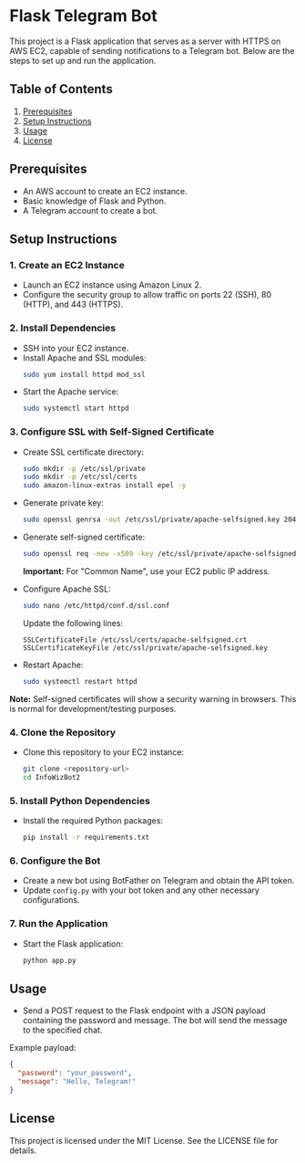# Flask Telegram Bot

This project is a Flask application that serves as a server with HTTPS on AWS EC2, capable of sending notifications to a Telegram bot. Below are the steps to set up and run the application.

## Table of Contents

1. [Prerequisites](#prerequisites)
2. [Setup Instructions](#setup-instructions)
3. [Usage](#usage)
4. [License](#license)

## Prerequisites

- An AWS account to create an EC2 instance.
- Basic knowledge of Flask and Python.
- A Telegram account to create a bot.

## Setup Instructions

### 1. Create an EC2 Instance

- Launch an EC2 instance using Amazon Linux 2.
- Configure the security group to allow traffic on ports 22 (SSH), 80 (HTTP), and 443 (HTTPS).

### 2. Install Dependencies

- SSH into your EC2 instance.
- Install Apache and SSL modules:
  ```bash
  sudo yum install httpd mod_ssl
  ```
- Start the Apache service:
  ```bash
  sudo systemctl start httpd
  ```

### 3. Configure SSL with Self-Signed Certificate

- Create SSL certificate directory:
  ```bash
  sudo mkdir -p /etc/ssl/private
  sudo mkdir -p /etc/ssl/certs
  sudo amazon-linux-extras install epel -y

  ```

- Generate private key:
  ```bash
  sudo openssl genrsa -out /etc/ssl/private/apache-selfsigned.key 2048
  ```

- Generate self-signed certificate:
  ```bash
  sudo openssl req -new -x509 -key /etc/ssl/private/apache-selfsigned.key -out /etc/ssl/certs/apache-selfsigned.crt -days 365
  ```
  **Important:** For "Common Name", use your EC2 public IP address.

- Configure Apache SSL:
  ```bash
  sudo nano /etc/httpd/conf.d/ssl.conf
  ```
  
  Update the following lines:
  ```
  SSLCertificateFile /etc/ssl/certs/apache-selfsigned.crt
  SSLCertificateKeyFile /etc/ssl/private/apache-selfsigned.key
  ```

- Restart Apache:
  ```bash
  sudo systemctl restart httpd
  ```

**Note:** Self-signed certificates will show a security warning in browsers. This is normal for development/testing purposes.

### 4. Clone the Repository

- Clone this repository to your EC2 instance:
  ```bash
  git clone <repository-url>
  cd InfoWizBot2
  ```

### 5. Install Python Dependencies

- Install the required Python packages:
  ```bash
  pip install -r requirements.txt
  ```

### 6. Configure the Bot

- Create a new bot using BotFather on Telegram and obtain the API token.
- Update `config.py` with your bot token and any other necessary configurations.

### 7. Run the Application

- Start the Flask application:
  ```bash
  python app.py
  ```

## Usage

- Send a POST request to the Flask endpoint with a JSON payload containing the password and message. The bot will send the message to the specified chat.

Example payload:
```json
{
  "password": "your_password",
  "message": "Hello, Telegram!"
}
```

## License

This project is licensed under the MIT License. See the LICENSE file for details.